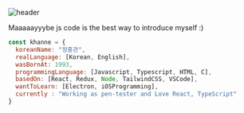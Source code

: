 ![header](https://capsule-render.vercel.app/api?type=waving&color=black&height=300&section=header&text=IwannabeRealnerD's%20git&fontColor=white&fontSize=60)

Maaaaayyybe js code is the best way to introduce myself :)

```javascript
const khanne = {
  koreanName: "정홍관",
  realLanguage: [Korean, English],
  wasBornAt: 1993,
  programmingLanguage: [Javascript, Typescript, HTML, C],
  basedOn: [React, Redux, Node, TailwindCSS, VSCode],
  wantToLearn: [Electron, iOSProgramming],
  currently : "Working as pen-tester and Love React, TypeScript"
}
```
